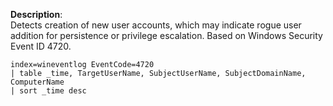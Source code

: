**Description**:  
Detects creation of new user accounts, which may indicate rogue user addition for persistence or privilege escalation. Based on Windows Security Event ID 4720.

```spl
index=wineventlog EventCode=4720
| table _time, TargetUserName, SubjectUserName, SubjectDomainName, ComputerName
| sort _time desc
```
